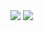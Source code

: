  <img src="https://media.discordapp.net/attachments/1077363198241546303/1302494467797811220/Untitled580_20241102234752.png?ex=67285200&is=67270080&hm=bee9eca9235795827953108541b72ee0cf70d30d58f0725da8efb9173ddaaed9&=&format=webp&quality=lossless&width=950&height=700" />
 
<img src="https://media.discordapp.net/attachments/1077363198241546303/1302494474584326185/Untitled580_20241102234754.png?ex=67285201&is=67270081&hm=e509b60c98279f27e6b0039a0f953d8f810fca2a8cb513eb2991376bcb693800&=&format=webp&quality=lossless&width=950&height=700" />

